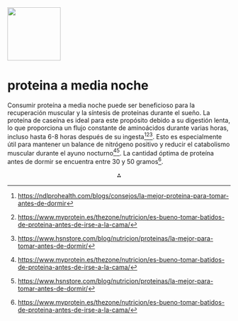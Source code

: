 <img src="https://r2cdn.perplexity.ai/pplx-full-logo-primary-dark%402x.png" class="logo" width="120"/>

# proteina a media noche

Consumir proteína a media noche puede ser beneficioso para la recuperación muscular y la síntesis de proteínas durante el sueño. La proteína de caseína es ideal para este propósito debido a su digestión lenta, lo que proporciona un flujo constante de aminoácidos durante varias horas, incluso hasta 6-8 horas después de su ingesta[^1][^3][^6]. Esto es especialmente útil para mantener un balance de nitrógeno positivo y reducir el catabolismo muscular durante el ayuno nocturno[^3][^6]. La cantidad óptima de proteína antes de dormir se encuentra entre 30 y 50 gramos[^3].

<div style="text-align: center">⁂</div>

[^1]: https://ndlprohealth.com/blogs/consejos/la-mejor-proteina-para-tomar-antes-de-dormir

[^2]: https://www.alimente.elconfidencial.com/nutricion/2021-09-20/los-motivos-tomar-proteinas-antes-dormir_2205431/

[^3]: https://www.myprotein.es/thezone/nutricion/es-bueno-tomar-batidos-de-proteina-antes-de-irse-a-la-cama/

[^4]: https://www.fisiologiadelejercicio.com/ingesta-de-proteina-antes-de-dormir/

[^5]: http://www.gssiweb.org/latam/sports-science-exchange/artículo/sse-117-consumo-de-proteína-antes-de-dormir-su-potencial-para-optimizar-la-recuperación-post-ejercicio

[^6]: https://www.hsnstore.com/blog/nutricion/proteinas/la-mejor-para-tomar-antes-de-dormir/

[^7]: https://www.myprotein.es/thezone/suplementos/batidos-de-proteinas-caseina/

[^8]: https://www.nike.com/es/a/cuando-tomar-batidos-de-proteinas

